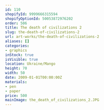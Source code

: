 ```yaml
---
id: 110
shopifyId: 9999666315594
shopifyOptionId: 50053872976202
order: 506
title: The death of civilizations 2
slug: the-death-of-civilizations-2
url: art-works/the-death-of-civilizations-2
aliases: []
categories:
- graphics
inStock: true
isVisible: true
location: Ukraine/Mango
height: 70
width: 50
date: 2009-01-01T00:00:00Z
materials:
- pen
- paper
price: 500
mainImage: the_death_of_civilizations_2.JPG
---
```

